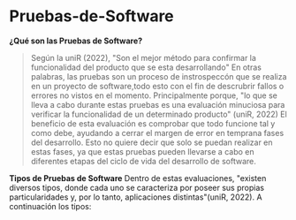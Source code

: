 # Pruebas-de-Software
**¿Qué son las Pruebas de Software?**
>Según la uniR (2022), "Son el mejor método para confirmar la funcionalidad del producto que se esta desarrollando"
En otras palabras, las pruebas son un proceso de instrospeccón que se realiza en un proyecto de software,todo esto con el fin de descrubrir fallos o errores no vistos en el momento.
 Principalmente porque, "lo que se lleva a cabo durante estas pruebas es una evaluación minuciosa para verificar la funcionalidad de un determinado producto" (uniR, 2022)
El beneficio de esta evaluación es comprobar que todo funcione tal y como debe, ayudando a cerrar el margen de error en temprana fases del desarrollo. Esto no quiere decir que solo se puedan realizar en estas fases, ya que estas pruebas pueden llevarse a cabo en diferentes etapas del ciclo de vida del desarrollo de software.

**Tipos de Pruebas de Software**
Dentro de estas evaluaciones, "existen diversos tipos, donde cada uno se caracteriza por poseer sus propias particularidades y, por lo tanto, aplicaciones distintas"(uniR, 2022). A continuación los tipos:

